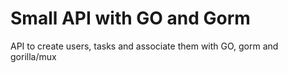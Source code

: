 # Small API with GO and Gorm
API to create users, tasks and associate them with GO, gorm and gorilla/mux
